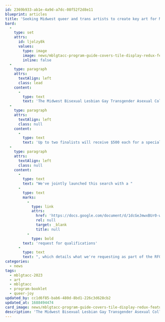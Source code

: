 ```yaml
---
id: 2369b933-ab1e-4a9d-a7dc-08f52f2d8e11
blueprint: articles
title: 'Seeking Midwest queer and trans artists to create key art for MBLGTACC 2023'
bard:
  -
    type: set
    attrs:
      id: ljolzy8k
      values:
        type: image
        image: news/mblgtacc-program-guide-covers-tile-display-redux-featured-1090x681.jpg
        inline: false
  -
    type: paragraph
    attrs:
      textAlign: left
      class: lead
    content:
      -
        type: text
        text: 'The Midwest Bisexual Lesbian Gay Transgender Asexual College Conference and the Midwest Institute for Sexuality and Gender Diversity will commission and feature the work of a Midwest artist, designer, or creative at the 31st annual MBLGTACC in Lexington this November.'
  -
    type: paragraph
    attrs:
      textAlign: left
      class: null
    content:
      -
        type: text
        text: 'Up to two finalists will receive $500 each for a special edition tabloid poster that speaks to this year''s theme "Queer Joy as Our Lasting Legacy." We''ll print a boutique run of these to make commemorative copies available to registered attendees (and our selected artists) at no additional cost. Based on the poster designs, one top finalist will receive an additional $500 to adapt their poster for our program booklet cover and a single on-stage slide. '
  -
    type: paragraph
    attrs:
      textAlign: left
      class: null
    content:
      -
        type: text
        text: "We've jointly launched this search with a "
      -
        type: text
        marks:
          -
            type: link
            attrs:
              href: 'https://docs.google.com/document/d/1dcGeJmwxBUr0-wzywYJS1fjqAjC-19xPMCBPixtIVfM/edit?usp=sharing'
              rel: null
              target: _blank
              title: null
          -
            type: bold
        text: 'request for qualifications'
      -
        type: text
        text: ", which details what we're requesting as part of the RFQ, and breaks out the specs and timeline for the project. Qualifications are due by 5pm on Friday, August 11, 2023. Please carefully read the RFQ, and get in touch with Nick Pfost (nick@sgdinstitute.org), the Institute's director of marketing and communications, if you have any questions."
categories:
  - news
tags:
  - mblgtacc-2023
  - art
  - mblgtacc
  - program-booklet
  - queer-joy
updated_by: cc1d6f85-bab6-480d-8bd1-226c3d628cb2
updated_at: 1688494474
card_image: news/mblgtacc-program-guide-covers-tile-display-redux-featured-1090x681.jpg
description: 'The Midwest Bisexual Lesbian Gay Transgender Asexual College Conference and the Midwest Institute for Sexuality and Gender Diversity will commission and feature the work of a Midwest artist, designer, or creative at the 31st annual MBLGTACC in Lexington this November. Up to two finalists will receive $500 each for a special edition tabloid poster that speaks to this year''s theme "Queer Joy as Our Lasting Legacy." We''ll print a boutique run of these to make commemorative copies available to registered attendees (and our selected artists) at no additional cost. Based on the poster designs, one top finalist will receive an additional $500 to adapt their poster for our program booklet cover and a single on-stage slide.'
---
```

